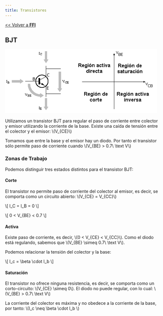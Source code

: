 ```yaml
---
title: Transistores
---
```


[&lt;&lt; Volver a **FFI**](../ffi.md)

## BJT

![Transistor BJT](/uploads/informatica/2/ffi/bjt.png)

Utilizamos un transistor BJT para regular el paso de corriente entre colector y emisor utilizando la corriente de la base. Existe una caída de tensión entre el colector y el emisor: \\(V_{CE}\\)

Tomamos que entre la base y el emisor hay un diodo. Por tanto el transistor sólo permite paso de corriente cuando \\(V_{BE} > 0.7\\ \text V\\)

### Zonas de Trabajo

Podemos distinguir tres estados distintos para el transistor BJT:

#### Corte

El transistor no permite paso de corriente del colector al emisor, es decir, se comporta como un circuito abierto: \\(V_{CE} = V_{CC}\\)

\\[ I_C = I_B = 0 \\]

\\[ 0 < V_{BE} < 0.7 \\]

#### Activa

Existe paso de corriente, es decir, \\(0 < V_{CE} < V_{CC}\\). Como el diodo está regulando, sabemos que \\(V_{BE} \simeq 0.7\\ \text V\\).

Podemos relacionar la tensión del colector y la base:

\\[ I_c = \beta \cdot I_b \\]

#### Saturación

El transistor no ofrece ninguna resistencia, es decir, se comporta como un corto-circuito: \\(V_{CE} \simeq 0\\). El diodo no puede regular, con lo cual: \\(V_{BE} > 0.7\\ \text V\\)

La corriente del colector es máxima y no obedece a la corriente de la base, por tanto: \\(I_c \neq \beta \cdot I_b \\)
